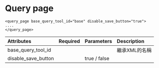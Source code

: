 # Query page

```markup
<query_page base_query_tool_id="base" disable_save_button="true">
....
</query_page>
```

| Attributes | Required | Parameters | Description |
| :--- | :--- | :--- | :--- |
| base\_query\_tool\_id |  |  | 繼承XML的名稱 |
| disable\_save\_button |  | true / false |  |

